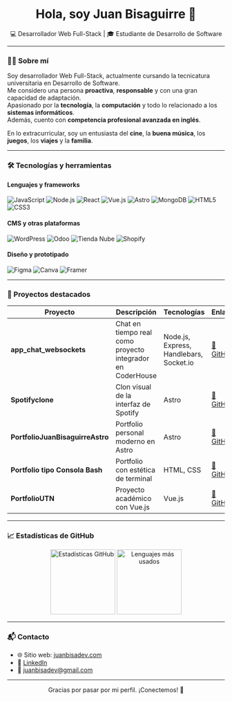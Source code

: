 <h1 align="center">Hola, soy Juan Bisaguirre 👋</h1>
<p align="center">💻 Desarrollador Web Full-Stack | 🎓 Estudiante de Desarrollo de Software</p>

---

### 🧑‍💻 Sobre mí

Soy desarrollador Web Full-Stack, actualmente cursando la tecnicatura universitaria en Desarrollo de Software.  
Me considero una persona **proactiva**, **responsable** y con una gran capacidad de adaptación.  
Apasionado por la **tecnología**, la **computación** y todo lo relacionado a los **sistemas informáticos**.  
Además, cuento con **competencia profesional avanzada en inglés**.

En lo extracurricular, soy un entusiasta del **cine**, la **buena música**, los **juegos**, los **viajes** y la **familia**.

---

### 🛠️ Tecnologías y herramientas

#### Lenguajes y frameworks

![JavaScript](https://img.shields.io/badge/-JavaScript-F7DF1E?style=flat-square&logo=javascript&logoColor=000)
![Node.js](https://img.shields.io/badge/-Node.js-339933?style=flat-square&logo=nodedotjs&logoColor=fff)
![React](https://img.shields.io/badge/-React-61DAFB?style=flat-square&logo=react&logoColor=000)
![Vue.js](https://img.shields.io/badge/-Vue.js-4FC08D?style=flat-square&logo=vuedotjs&logoColor=fff)
![Astro](https://img.shields.io/badge/-Astro-000000?style=flat-square&logo=astro&logoColor=fff)
![MongoDB](https://img.shields.io/badge/-MongoDB-47A248?style=flat-square&logo=mongodb&logoColor=fff)
![HTML5](https://img.shields.io/badge/-HTML5-E34F26?style=flat-square&logo=html5&logoColor=fff)
![CSS3](https://img.shields.io/badge/-CSS3-1572B6?style=flat-square&logo=css3&logoColor=fff)

#### CMS y otras plataformas

![WordPress](https://img.shields.io/badge/-WordPress-21759B?style=flat-square&logo=wordpress&logoColor=fff)
![Odoo](https://img.shields.io/badge/-Odoo-714B67?style=flat-square&logo=odoo&logoColor=fff)
![Tienda Nube](https://img.shields.io/badge/-Tienda%20Nube-000000?style=flat-square)
![Shopify](https://img.shields.io/badge/-Shopify-96BF48?style=flat-square&logo=shopify&logoColor=fff)

#### Diseño y prototipado

![Figma](https://img.shields.io/badge/-Figma-F24E1E?style=flat-square&logo=figma&logoColor=fff)
![Canva](https://img.shields.io/badge/-Canva-00C4CC?style=flat-square&logo=canva&logoColor=fff)
![Framer](https://img.shields.io/badge/-Framer-0055FF?style=flat-square&logo=framer&logoColor=fff)

---

### 🧩 Proyectos destacados

| Proyecto | Descripción | Tecnologías | Enlace |
|---------|-------------|-------------|--------|
| **app_chat_websockets** | Chat en tiempo real como proyecto integrador en CoderHouse | Node.js, Express, Handlebars, Socket.io | [🔗 GitHub](https://github.com/juanbisaguirre/app_chat_websockets) |
| **Spotifyclone** | Clon visual de la interfaz de Spotify | Astro | [🔗 GitHub](https://github.com/juanbisaguirre/Spotifyclone) |
| **PortfolioJuanBisaguirreAstro** | Portfolio personal moderno en Astro | Astro | [🔗 GitHub](https://github.com/juanbisaguirre/PortfolioJuanBisaguirreAstro) |
| **Portfolio tipo Consola Bash** | Portfolio con estética de terminal | HTML, CSS | [🔗 GitHub](https://github.com/juanbisaguirre/Portfolio-JuanBisaguirreDev) |
| **PortfolioUTN** | Proyecto académico con Vue.js | Vue.js | [🔗 GitHub](https://github.com/juanbisaguirre/portfolioUTN) |

---

### 📈 Estadísticas de GitHub

<p align="center">
  <img src="https://github-readme-stats.vercel.app/api?username=juanbisaguirre&show_icons=true&theme=github_dark&hide_title=true" height="150" alt="Estadísticas GitHub" />
  <img src="https://github-readme-stats.vercel.app/api/top-langs/?username=juanbisaguirre&layout=compact&theme=github_dark" height="150" alt="Lenguajes más usados" />
</p>

---

### 📬 Contacto

- 🌐 Sitio web: [juanbisadev.com](https://www.juanbisadev.com)  
- 💼 [LinkedIn](https://www.linkedin.com/in/juan-anibal-bisaguirre-livellara/)  
- 📧 [juanbisadev@gmail.com](mailto:juanbisadev@gmail.com)

---

<p align="center">Gracias por pasar por mi perfil. ¡Conectemos! 🚀</p>
